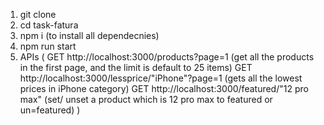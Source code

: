 1. git clone
2. cd task-fatura
3. npm i (to install all dependecnies)
4. npm run start
5. APIs (
        GET http://localhost:3000/products?page=1  (get all the products in the first page, and the limit is default to 25 items)
        GET http://localhost:3000/lessprice/"iPhone"?page=1 (gets all the lowest prices in iPhone category)
        GET http://localhost:3000/featured/"12 pro max"  (set/ unset a product which is 12 pro max to featured or un=featured)
        )

